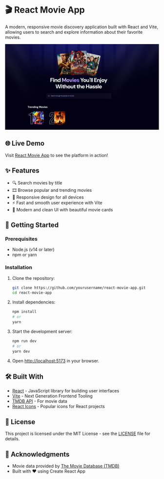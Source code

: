 # 🎬 React Movie App

A modern, responsive movie discovery application built with React and Vite, allowing users to search and explore information about their favorite movies.

![React Movie App Preview](./src/assets/react-movie-app.png)

## 🌐 Live Demo

Visit [React Movie App](https://react-movio.netlify.app/) to see the platform in action!

## ✨ Features

- 🔍 Search movies by title
- 🎞️ Browse popular and trending movies
- 📱 Responsive design for all devices
- ⚡ Fast and smooth user experience with Vite
- 🎨 Modern and clean UI with beautiful movie cards

## 🚀 Getting Started

### Prerequisites

- Node.js (v14 or later)
- npm or yarn

### Installation

1. Clone the repository:
   ```bash
   git clone https://github.com/yourusername/react-movie-app.git
   cd react-movie-app
   ```

2. Install dependencies:
   ```bash
   npm install
   # or
   yarn
   ```

3. Start the development server:
   ```bash
   npm run dev
   # or
   yarn dev
   ```

4. Open [http://localhost:5173](http://localhost:5173) in your browser.

## 🛠️ Built With

- [React](https://reactjs.org/) - JavaScript library for building user interfaces
- [Vite](https://vitejs.dev/) - Next Generation Frontend Tooling
- [TMDB API](https://www.themoviedb.org/documentation/api) - For movie data
- [React Icons](https://react-icons.github.io/react-icons/) - Popular icons for React projects

## 📝 License

This project is licensed under the MIT License - see the [LICENSE](LICENSE) file for details.

## 🙏 Acknowledgments

- Movie data provided by [The Movie Database (TMDB)](https://www.themoviedb.org/)
- Built with ❤️ using Create React App
